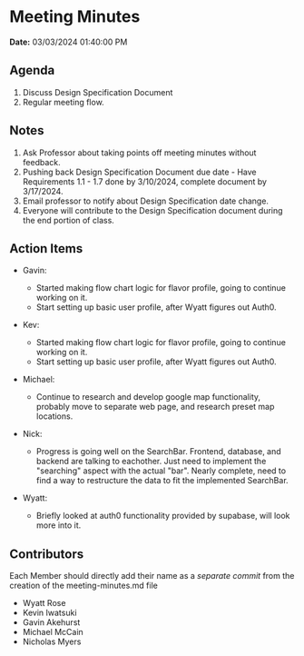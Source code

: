 # Meeting Minutes

**Date:** 03/03/2024 01:40:00 PM

## Agenda

1. Discuss Design Specification Document
2. Regular meeting flow.

## Notes

1. Ask Professor about taking points off meeting minutes without feedback.
2. Pushing back Design Specification Document due date - Have Requirements 1.1 - 1.7 done by 3/10/2024, complete document by 3/17/2024.
3. Email professor to notify about Design Specification date change.
4. Everyone will contribute to the Design Specification document during the end portion of class.

## Action Items

- Gavin:

  - Started making flow chart logic for flavor profile, going to continue working on it.
  - Start setting up basic user profile, after Wyatt figures out Auth0.

- Kev:

  - Started making flow chart logic for flavor profile, going to continue working on it.
  - Start setting up basic user profile, after Wyatt figures out Auth0.

- Michael:

  - Continue to research and develop google map functionality, probably move to separate web page, and research preset map locations.

- Nick:

  - Progress is going well on the SearchBar. Frontend, database, and backend are talking to eachother. Just need to implement the "searching" aspect with the actual "bar". Nearly complete, need to find a way to restructure the data to fit the implemented SearchBar.

- Wyatt:
  - Briefly looked at auth0 functionality provided by supabase, will look more into it.

## Contributors

Each Member should directly add their name as a _separate commit_ from the creation of the meeting-minutes.md file

- Wyatt Rose
- Kevin Iwatsuki
- Gavin Akehurst
- Michael McCain
- Nicholas Myers
